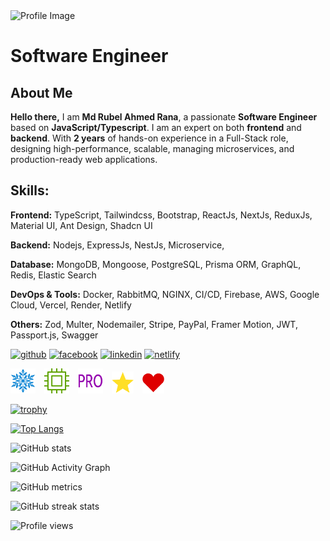 <img src="https://ozdfjxhqdgcddulnrscf.supabase.co/storage/v1/object/sign/assets/github-banner-image.jpg?token=eyJhbGciOiJIUzI1NiIsInR5cCI6IkpXVCIsImtpZCI6InN0b3JhZ2UtdXJsLXNpZ25pbmcta2V5Xzc0NzI2MWNiLWM4ZmYtNDkwNC05YTJlLTRiYmNlMjI1MGJjZCJ9.eyJ1cmwiOiJhc3NldHMvZ2l0aHViLWJhbm5lci1pbWFnZS5qcGciLCJpYXQiOjE3NDc0ODg1MjksImV4cCI6MzE3MTA3NDg4NTI5fQ.hqyf7fVOV5JjEdX4oki_MwLCoeUlhJxpUrfJ5RxdbJc" alt="Profile Image" width="100%" height="300">

# Software Engineer

## About Me
**Hello there,** I am **Md Rubel Ahmed Rana**, a passionate **Software Engineer** based on **JavaScript/Typescript**. I am an expert on both **frontend** and **backend**. With **2 years** of hands-on experience in a Full-Stack role, designing high-performance, scalable, managing microservices, and production-ready web applications. 

## Skills: 
**Frontend:** TypeScript, Tailwindcss, Bootstrap, ReactJs, NextJs, ReduxJs, Material UI, Ant Design, Shadcn UI

**Backend:** Nodejs, ExpressJs, NestJs,  Microservice,

**Database:** MongoDB, Mongoose, PostgreSQL, Prisma ORM,  GraphQL, Redis, Elastic Search

**DevOps & Tools:**  Docker, RabbitMQ, NGINX, CI/CD, Firebase, AWS, Google Cloud, Vercel, Render, Netlify

**Others:** Zod, Multer, Nodemailer, Stripe, PayPal, Framer Motion, JWT, Passport.js, Swagger



[<img src='https://cdn.jsdelivr.net/npm/simple-icons@3.0.1/icons/github.svg' alt='github' height='40' color='#000000'>](https://github.com/Md-Rubel-Ahmed-Rana) 
[<img src='https://cdn.jsdelivr.net/npm/simple-icons@3.0.1/icons/facebook.svg' alt='facebook' height='40'>](https://www.facebook.com/mdrubelahmed.rana.98)
[<img src='https://cdn.jsdelivr.net/npm/simple-icons@3.0.1/icons/linkedin.svg' alt='linkedin' height='40'>](https://www.linkedin.com/in/Md-Rubel-Ahmed-Rana/)
[<img src='https://cdn.jsdelivr.net/npm/simple-icons@3.0.1/icons/netlify.svg' alt='netlify' height='40'>](https://app.netlify.com/teams/md-rubel-ahmed-rana/overview?_ga=2.223484891.1139066348.1662715345-1235135303.1661012361)  



<a href='https://archiveprogram.github.com/'><img src='https://raw.githubusercontent.com/acervenky/animated-github-badges/master/assets/acbadge.gif' width='40' height='40'></a> <a href='https://docs.github.com/en/developers'><img src='https://raw.githubusercontent.com/acervenky/animated-github-badges/master/assets/devbadge.gif' width='40' height='40'></a> <a href='https://github.com/pricing'><img src='https://raw.githubusercontent.com/acervenky/animated-github-badges/master/assets/pro.gif' width='40' height='40'></a> <a href='https://stars.github.com/'><img src='https://raw.githubusercontent.com/acervenky/animated-github-badges/master/assets/starbadge.gif' width='35' height='35'></a> <a href='https://docs.github.com/en/github/supporting-the-open-source-community-with-github-sponsors'><img src='https://raw.githubusercontent.com/acervenky/animated-github-badges/master/assets/sponsorbadge.gif' width='35' height='35'></a> 

[![trophy](https://github-profile-trophy.vercel.app/?username=Md-Rubel-Ahmed-Rana)](https://github.com/ryo-ma/github-profile-trophy)

[![Top Langs](https://github-readme-stats.vercel.app/api/top-langs/?username=Md-Rubel-Ahmed-Rana)](https://github.com/anuraghazra/github-readme-stats)

![GitHub stats](https://github-readme-stats.vercel.app/api?username=Md-Rubel-Ahmed-Rana&show_icons=true)  

![GitHub Activity Graph](https://activity-graph.herokuapp.com/graph?username=Md-Rubel-Ahmed-Rana)  

![GitHub metrics](https://metrics.lecoq.io/Md-Rubel-Ahmed-Rana)  

![GitHub streak stats](https://github-readme-streak-stats.herokuapp.com/?user=Md-Rubel-Ahmed-Rana)  

![Profile views](https://gpvc.arturio.dev/Md-Rubel-Ahmed-Rana)  
